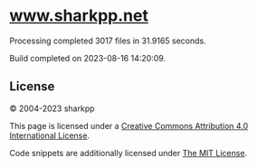 # www.sharkpp.net

Processing completed 3017 files in 31.9165 seconds.

Build completed on 2023-08-16 14:20:09.

## License

&copy; 2004-2023 sharkpp

This page is licensed under a [Creative Commons Attribution 4.0 International License](http://creativecommons.org/licenses/by/4.0/).

Code snippets are additionally licensed under [The MIT License](http://opensource.org/licenses/MIT).
